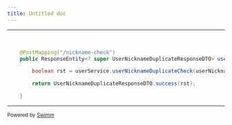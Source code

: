 ```yaml
---
title: Untitled doc
---
```

<SwmSnippet path="/src/main/java/ex/han/backend/domain/controller/UserController.java" line="34">

---

&nbsp;

```java
    @PostMapping("/nickname-check")
    public ResponseEntity<? super UserNicknameDuplicateResponseDTO> userNicknameDuplicateCheck(@RequestBody @Valid UserNicknameDuplicateRequestDTO userNicknameDuplicateDTO){

        boolean rst = userService.userNicknameDuplicateCheck(userNicknameDuplicateDTO);

        return UserNicknameDuplicateResponseDTO.success(rst);

    }
```

---

</SwmSnippet>

<SwmMeta version="3.0.0" repo-id="Z2l0aHViJTNBJTNBaGFuLWJhY2tlbmQlM0ElM0FhbGw0aGFu" repo-name="han-backend"><sup>Powered by [Swimm](https://app.swimm.io/)</sup></SwmMeta>
